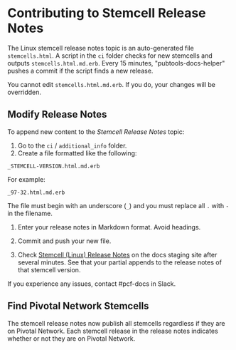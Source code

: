 # Contributing to Stemcell Release Notes

The Linux stemcell release notes topic is an auto-generated file `stemcells.html`. A script
in the `ci` folder checks for new stemcells and outputs `stemcells.html.md.erb`. Every 15 minutes, "pubtools-docs-helper" pushes a commit if the script finds a new release.

You cannot edit `stemcells.html.md.erb`. If you do, your changes will be overridden.

## Modify Release Notes

To append new content to the *Stemcell Release Notes* topic:

1. Go to the `ci` / `additional_info` folder.
1. Create a file formatted like the following:
  ```
  _STEMCELL-VERSION.html.md.erb
  ```
  For example:
  ```terminal
  _97-32.html.md.erb
  ```
  The file must begin with an underscore (`_`) and you must replace all `.` with `-` in the filename.
  
1. Enter your release notes in Markdown format. Avoid headings.

1. Commit and push your new file.

1. Check [Stemcell (Linux) Release Notes](https://docs-pcf-staging.cfapps.io/platform/stemcells/stemcells.html) on the docs staging site after several minutes. See that your partial appends to the release notes of that stemcell version.

If you experience any issues, contact #pcf-docs in Slack.

## Find Pivotal Network Stemcells

The stemcell release notes now publish all stemcells regardless if they are on Pivotal Network. Each stemcell release in the release notes indicates whether or not they are on Pivotal Network.
